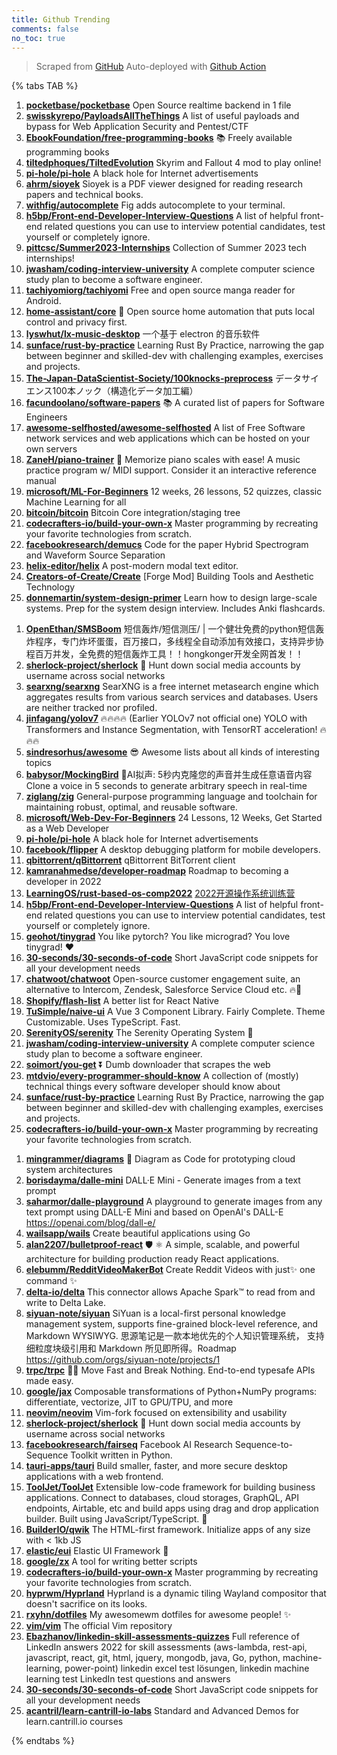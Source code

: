 ```yaml
---
title: Github Trending
comments: false
no_toc: true
---
```


> Scraped from [GitHub](https://github.com/trending)
Auto-deployed with [Github Action](https://docs.github.com/en/actions)

{% tabs TAB %}
<!-- tab Daily -->
1. [**pocketbase/pocketbase**](https://github.com/pocketbase/pocketbase)
Open Source realtime backend in 1 file
2. [**swisskyrepo/PayloadsAllTheThings**](https://github.com/swisskyrepo/PayloadsAllTheThings)
A list of useful payloads and bypass for Web Application Security and Pentest/CTF
3. [**EbookFoundation/free-programming-books**](https://github.com/EbookFoundation/free-programming-books)
📚 Freely available programming books
4. [**tiltedphoques/TiltedEvolution**](https://github.com/tiltedphoques/TiltedEvolution)
Skyrim and Fallout 4 mod to play online!
5. [**pi-hole/pi-hole**](https://github.com/pi-hole/pi-hole)
A black hole for Internet advertisements
6. [**ahrm/sioyek**](https://github.com/ahrm/sioyek)
Sioyek is a PDF viewer designed for reading research papers and technical books.
7. [**withfig/autocomplete**](https://github.com/withfig/autocomplete)
Fig adds autocomplete to your terminal.
8. [**h5bp/Front-end-Developer-Interview-Questions**](https://github.com/h5bp/Front-end-Developer-Interview-Questions)
A list of helpful front-end related questions you can use to interview potential candidates, test yourself or completely ignore.
9. [**pittcsc/Summer2023-Internships**](https://github.com/pittcsc/Summer2023-Internships)
Collection of Summer 2023 tech internships!
10. [**jwasham/coding-interview-university**](https://github.com/jwasham/coding-interview-university)
A complete computer science study plan to become a software engineer.
11. [**tachiyomiorg/tachiyomi**](https://github.com/tachiyomiorg/tachiyomi)
Free and open source manga reader for Android.
12. [**home-assistant/core**](https://github.com/home-assistant/core)
🏡 Open source home automation that puts local control and privacy first.
13. [**lyswhut/lx-music-desktop**](https://github.com/lyswhut/lx-music-desktop)
一个基于 electron 的音乐软件
14. [**sunface/rust-by-practice**](https://github.com/sunface/rust-by-practice)
Learning Rust By Practice, narrowing the gap between beginner and skilled-dev with challenging examples, exercises and projects.
15. [**The-Japan-DataScientist-Society/100knocks-preprocess**](https://github.com/The-Japan-DataScientist-Society/100knocks-preprocess)
データサイエンス100本ノック（構造化データ加工編）
16. [**facundoolano/software-papers**](https://github.com/facundoolano/software-papers)
📚 A curated list of papers for Software Engineers
17. [**awesome-selfhosted/awesome-selfhosted**](https://github.com/awesome-selfhosted/awesome-selfhosted)
A list of Free Software network services and web applications which can be hosted on your own servers
18. [**ZaneH/piano-trainer**](https://github.com/ZaneH/piano-trainer)
🎹 Memorize piano scales with ease! A music practice program w/ MIDI support. Consider it an interactive reference manual
19. [**microsoft/ML-For-Beginners**](https://github.com/microsoft/ML-For-Beginners)
12 weeks, 26 lessons, 52 quizzes, classic Machine Learning for all
20. [**bitcoin/bitcoin**](https://github.com/bitcoin/bitcoin)
Bitcoin Core integration/staging tree
21. [**codecrafters-io/build-your-own-x**](https://github.com/codecrafters-io/build-your-own-x)
Master programming by recreating your favorite technologies from scratch.
22. [**facebookresearch/demucs**](https://github.com/facebookresearch/demucs)
Code for the paper Hybrid Spectrogram and Waveform Source Separation
23. [**helix-editor/helix**](https://github.com/helix-editor/helix)
A post-modern modal text editor.
24. [**Creators-of-Create/Create**](https://github.com/Creators-of-Create/Create)
[Forge Mod] Building Tools and Aesthetic Technology
25. [**donnemartin/system-design-primer**](https://github.com/donnemartin/system-design-primer)
Learn how to design large-scale systems. Prep for the system design interview. Includes Anki flashcards.
<!-- endtab -->
<!-- tab Weekly -->
1. [**OpenEthan/SMSBoom**](https://github.com/OpenEthan/SMSBoom)
短信轰炸/短信测压/ | 一个健壮免费的python短信轰炸程序，专门炸坏蛋蛋，百万接口，多线程全自动添加有效接口，支持异步协程百万并发，全免费的短信轰炸工具！！hongkonger开发全网首发！！
2. [**sherlock-project/sherlock**](https://github.com/sherlock-project/sherlock)
🔎 Hunt down social media accounts by username across social networks
3. [**searxng/searxng**](https://github.com/searxng/searxng)
SearXNG is a free internet metasearch engine which aggregates results from various search services and databases. Users are neither tracked nor profiled.
4. [**jinfagang/yolov7**](https://github.com/jinfagang/yolov7)
🔥🔥🔥🔥 (Earlier YOLOv7 not official one) YOLO with Transformers and Instance Segmentation, with TensorRT acceleration! 🔥🔥🔥
5. [**sindresorhus/awesome**](https://github.com/sindresorhus/awesome)
😎 Awesome lists about all kinds of interesting topics
6. [**babysor/MockingBird**](https://github.com/babysor/MockingBird)
🚀AI拟声: 5秒内克隆您的声音并生成任意语音内容 Clone a voice in 5 seconds to generate arbitrary speech in real-time
7. [**ziglang/zig**](https://github.com/ziglang/zig)
General-purpose programming language and toolchain for maintaining robust, optimal, and reusable software.
8. [**microsoft/Web-Dev-For-Beginners**](https://github.com/microsoft/Web-Dev-For-Beginners)
24 Lessons, 12 Weeks, Get Started as a Web Developer
9. [**pi-hole/pi-hole**](https://github.com/pi-hole/pi-hole)
A black hole for Internet advertisements
10. [**facebook/flipper**](https://github.com/facebook/flipper)
A desktop debugging platform for mobile developers.
11. [**qbittorrent/qBittorrent**](https://github.com/qbittorrent/qBittorrent)
qBittorrent BitTorrent client
12. [**kamranahmedse/developer-roadmap**](https://github.com/kamranahmedse/developer-roadmap)
Roadmap to becoming a developer in 2022
13. [**LearningOS/rust-based-os-comp2022**](https://github.com/LearningOS/rust-based-os-comp2022)
[2022开源操作系统训练营](https://learningos.github.io/rust-based-os-comp2022/)
14. [**h5bp/Front-end-Developer-Interview-Questions**](https://github.com/h5bp/Front-end-Developer-Interview-Questions)
A list of helpful front-end related questions you can use to interview potential candidates, test yourself or completely ignore.
15. [**geohot/tinygrad**](https://github.com/geohot/tinygrad)
You like pytorch? You like micrograd? You love tinygrad! ❤️
16. [**30-seconds/30-seconds-of-code**](https://github.com/30-seconds/30-seconds-of-code)
Short JavaScript code snippets for all your development needs
17. [**chatwoot/chatwoot**](https://github.com/chatwoot/chatwoot)
Open-source customer engagement suite, an alternative to Intercom, Zendesk, Salesforce Service Cloud etc. 🔥💬
18. [**Shopify/flash-list**](https://github.com/Shopify/flash-list)
A better list for React Native
19. [**TuSimple/naive-ui**](https://github.com/TuSimple/naive-ui)
A Vue 3 Component Library. Fairly Complete. Theme Customizable. Uses TypeScript. Fast.
20. [**SerenityOS/serenity**](https://github.com/SerenityOS/serenity)
The Serenity Operating System 🐞
21. [**jwasham/coding-interview-university**](https://github.com/jwasham/coding-interview-university)
A complete computer science study plan to become a software engineer.
22. [**soimort/you-get**](https://github.com/soimort/you-get)
⏬ Dumb downloader that scrapes the web
23. [**mtdvio/every-programmer-should-know**](https://github.com/mtdvio/every-programmer-should-know)
A collection of (mostly) technical things every software developer should know about
24. [**sunface/rust-by-practice**](https://github.com/sunface/rust-by-practice)
Learning Rust By Practice, narrowing the gap between beginner and skilled-dev with challenging examples, exercises and projects.
25. [**codecrafters-io/build-your-own-x**](https://github.com/codecrafters-io/build-your-own-x)
Master programming by recreating your favorite technologies from scratch.
<!-- endtab -->
<!-- tab Monthly -->
1. [**mingrammer/diagrams**](https://github.com/mingrammer/diagrams)
🎨 Diagram as Code for prototyping cloud system architectures
2. [**borisdayma/dalle-mini**](https://github.com/borisdayma/dalle-mini)
DALL·E Mini - Generate images from a text prompt
3. [**saharmor/dalle-playground**](https://github.com/saharmor/dalle-playground)
A playground to generate images from any text prompt using DALL-E Mini and based on OpenAI's DALL-E https://openai.com/blog/dall-e/
4. [**wailsapp/wails**](https://github.com/wailsapp/wails)
Create beautiful applications using Go
5. [**alan2207/bulletproof-react**](https://github.com/alan2207/bulletproof-react)
🛡️ ⚛️ A simple, scalable, and powerful architecture for building production ready React applications.
6. [**elebumm/RedditVideoMakerBot**](https://github.com/elebumm/RedditVideoMakerBot)
Create Reddit Videos with just✨ one command ✨
7. [**delta-io/delta**](https://github.com/delta-io/delta)
This connector allows Apache Spark™ to read from and write to Delta Lake.
8. [**siyuan-note/siyuan**](https://github.com/siyuan-note/siyuan)
SiYuan is a local-first personal knowledge management system, supports fine-grained block-level reference, and Markdown WYSIWYG. 思源笔记是一款本地优先的个人知识管理系统， 支持细粒度块级引用和 Markdown 所见即所得。Roadmap https://github.com/orgs/siyuan-note/projects/1
9. [**trpc/trpc**](https://github.com/trpc/trpc)
🧙‍♀️ Move Fast and Break Nothing. End-to-end typesafe APIs made easy.
10. [**google/jax**](https://github.com/google/jax)
Composable transformations of Python+NumPy programs: differentiate, vectorize, JIT to GPU/TPU, and more
11. [**neovim/neovim**](https://github.com/neovim/neovim)
Vim-fork focused on extensibility and usability
12. [**sherlock-project/sherlock**](https://github.com/sherlock-project/sherlock)
🔎 Hunt down social media accounts by username across social networks
13. [**facebookresearch/fairseq**](https://github.com/facebookresearch/fairseq)
Facebook AI Research Sequence-to-Sequence Toolkit written in Python.
14. [**tauri-apps/tauri**](https://github.com/tauri-apps/tauri)
Build smaller, faster, and more secure desktop applications with a web frontend.
15. [**ToolJet/ToolJet**](https://github.com/ToolJet/ToolJet)
Extensible low-code framework for building business applications. Connect to databases, cloud storages, GraphQL, API endpoints, Airtable, etc and build apps using drag and drop application builder. Built using JavaScript/TypeScript. 🚀
16. [**BuilderIO/qwik**](https://github.com/BuilderIO/qwik)
The HTML-first framework. Initialize apps of any size with < 1kb JS
17. [**elastic/eui**](https://github.com/elastic/eui)
Elastic UI Framework 🙌
18. [**google/zx**](https://github.com/google/zx)
A tool for writing better scripts
19. [**codecrafters-io/build-your-own-x**](https://github.com/codecrafters-io/build-your-own-x)
Master programming by recreating your favorite technologies from scratch.
20. [**hyprwm/Hyprland**](https://github.com/hyprwm/Hyprland)
Hyprland is a dynamic tiling Wayland compositor that doesn't sacrifice on its looks.
21. [**rxyhn/dotfiles**](https://github.com/rxyhn/dotfiles)
My awesomewm dotfiles for awesome people! ✨
22. [**vim/vim**](https://github.com/vim/vim)
The official Vim repository
23. [**Ebazhanov/linkedin-skill-assessments-quizzes**](https://github.com/Ebazhanov/linkedin-skill-assessments-quizzes)
Full reference of LinkedIn answers 2022 for skill assessments (aws-lambda, rest-api, javascript, react, git, html, jquery, mongodb, java, Go, python, machine-learning, power-point) linkedin excel test lösungen, linkedin machine learning test LinkedIn test questions and answers
24. [**30-seconds/30-seconds-of-code**](https://github.com/30-seconds/30-seconds-of-code)
Short JavaScript code snippets for all your development needs
25. [**acantril/learn-cantrill-io-labs**](https://github.com/acantril/learn-cantrill-io-labs)
Standard and Advanced Demos for learn.cantrill.io courses
<!-- endtab -->
{% endtabs %}
